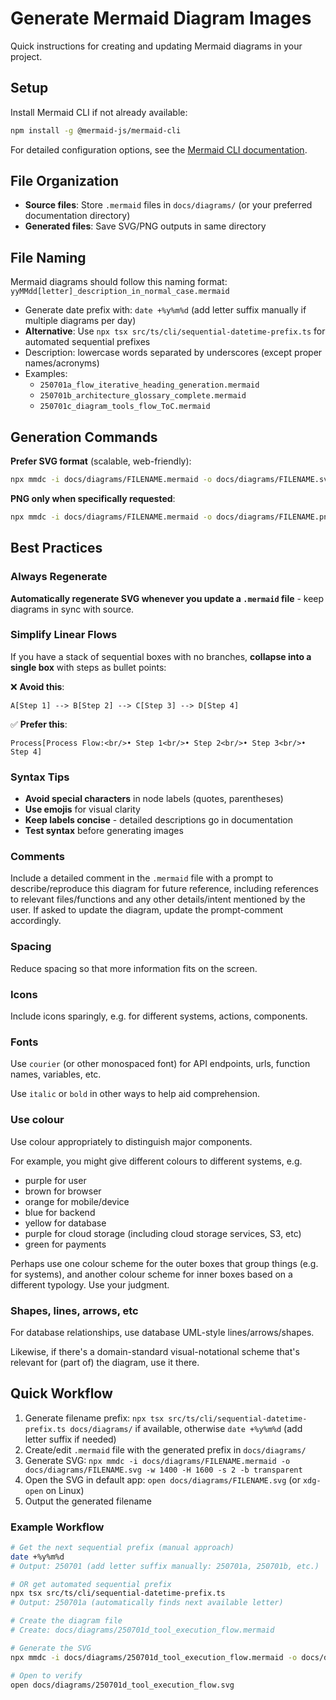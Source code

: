 # Generate Mermaid Diagram Images

Quick instructions for creating and updating Mermaid diagrams in your project.

## Setup

Install Mermaid CLI if not already available:
```bash
npm install -g @mermaid-js/mermaid-cli
```

For detailed configuration options, see the [Mermaid CLI documentation](https://github.com/mermaid-js/mermaid-cli).

## File Organization

- **Source files**: Store `.mermaid` files in `docs/diagrams/` (or your preferred documentation directory)
- **Generated files**: Save SVG/PNG outputs in same directory

## File Naming

Mermaid diagrams should follow this naming format: `yyMMdd[letter]_description_in_normal_case.mermaid`

- Generate date prefix with: `date +%y%m%d` (add letter suffix manually if multiple diagrams per day)
- **Alternative**: Use `npx tsx src/ts/cli/sequential-datetime-prefix.ts` for automated sequential prefixes
- Description: lowercase words separated by underscores (except proper names/acronyms)
- Examples:
  - `250701a_flow_iterative_heading_generation.mermaid`
  - `250701b_architecture_glossary_complete.mermaid`
  - `250701c_diagram_tools_flow_ToC.mermaid`

## Generation Commands

**Prefer SVG format** (scalable, web-friendly):
```bash
npx mmdc -i docs/diagrams/FILENAME.mermaid -o docs/diagrams/FILENAME.svg -w 1400 -H 1600 -s 2 -b transparent -t default
```

**PNG only when specifically requested**:
```bash
npx mmdc -i docs/diagrams/FILENAME.mermaid -o docs/diagrams/FILENAME.png -w 1400 -H 1600 -s 2 -b transparent -t default
```

## Best Practices

### Always Regenerate
**Automatically regenerate SVG whenever you update a `.mermaid` file** - keep diagrams in sync with source.

### Simplify Linear Flows
If you have a stack of sequential boxes with no branches, **collapse into a single box** with steps as bullet points:

❌ **Avoid this**:
```mermaid
A[Step 1] --> B[Step 2] --> C[Step 3] --> D[Step 4]
```

✅ **Prefer this**:
```mermaid
Process[Process Flow:<br/>• Step 1<br/>• Step 2<br/>• Step 3<br/>• Step 4]
```

### Syntax Tips
- **Avoid special characters** in node labels (quotes, parentheses)
- **Use emojis** for visual clarity
- **Keep labels concise** - detailed descriptions go in documentation
- **Test syntax** before generating images


### Comments

Include a detailed comment in the `.mermaid` file with a prompt to describe/reproduce this diagram for future reference, including references to relevant files/functions and any other details/intent mentioned by the user. If asked to update the diagram, update the prompt-comment accordingly.


### Spacing

Reduce spacing so that more information fits on the screen.


### Icons

Include icons sparingly, e.g. for different systems, actions, components.


### Fonts

Use `courier` (or other monospaced font) for API endpoints, urls, function names, variables, etc.

Use `italic` or `bold` in other ways to help aid comprehension.


### Use colour

Use colour appropriately to distinguish major components.

For example, you might give different colours to different systems, e.g.
- purple for user
- brown for browser
- orange for mobile/device
- blue for backend
- yellow for database
- purple for cloud storage (including cloud storage services, S3, etc)
- green for payments

Perhaps use one colour scheme for the outer boxes that group things (e.g. for systems), and another colour scheme for inner boxes based on a different typology. Use your judgment.


### Shapes, lines, arrows, etc

For database relationships, use database UML-style lines/arrows/shapes.

Likewise, if there's a domain-standard visual-notational scheme that's relevant for (part of) the diagram, use it there.


## Quick Workflow

1. Generate filename prefix: `npx tsx src/ts/cli/sequential-datetime-prefix.ts docs/diagrams/` if available, otherwise `date +%y%m%d` (add letter suffix if needed)
2. Create/edit `.mermaid` file with the generated prefix in `docs/diagrams/`
3. Generate SVG: `npx mmdc -i docs/diagrams/FILENAME.mermaid -o docs/diagrams/FILENAME.svg -w 1400 -H 1600 -s 2 -b transparent`
4. Open the SVG in default app: `open docs/diagrams/FILENAME.svg` (or `xdg-open` on Linux)
5. Output the generated filename

### Example Workflow

```bash
# Get the next sequential prefix (manual approach)
date +%y%m%d
# Output: 250701 (add letter suffix manually: 250701a, 250701b, etc.)

# OR get automated sequential prefix
npx tsx src/ts/cli/sequential-datetime-prefix.ts
# Output: 250701a (automatically finds next available letter)

# Create the diagram file
# Create: docs/diagrams/250701d_tool_execution_flow.mermaid

# Generate the SVG
npx mmdc -i docs/diagrams/250701d_tool_execution_flow.mermaid -o docs/diagrams/250701d_tool_execution_flow.svg -w 1400 -H 1600 -s 2 -b transparent

# Open to verify
open docs/diagrams/250701d_tool_execution_flow.svg
```
